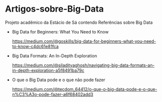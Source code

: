 # Artigos-sobre-Big-Data
Projeto acadêmico da Estácio de Sá contendo Referências sobre Big Data

- Big Data for Beginners: What You Need to Know

  https://medium.com/@goskills/big-data-for-beginners-what-you-need-to-know-c4dc61e81fca

- Big Data Formats: An In-Depth Exploration

  https://medium.com/@siladityaghosh/navigating-big-data-formats-an-in-depth-exploration-a5f8491ba79c

- O que o Big Data pode e o que não pode fazer

  https://medium.com/@tecdom_64412/o-que-o-big-data-pode-e-o-que-n%C3%A3o-pode-fazer-a6f68402add3
